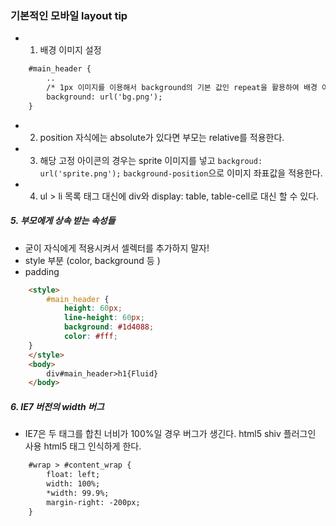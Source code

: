 ### 기본적인 모바일 layout tip

- 1. 배경 이미지 설정

```html
	#main_header {
		..
		/* 1px 이미지를 이용해서 background의 기본 값인 repeat을 활용하여 배경 이미지를 넣는다. */
		background: url('bg.png');
	}
```

- 2. position 자식에는 absolute가 있다면 부모는 relative를 적용한다. 

- 3. 해당 고정 아이콘의 경우는 sprite 이미지를 넣고 
`backgroud: url('sprite.png');`
`background-position`으로 이미지 좌표값을 적용한다.

- 4. ul > li 목록 태그 대신에 div와 display: table, table-cell로 대신 할 수 있다.

##### 5. 부모에게 상속 받는 속성들
- 굳이 자식에게 적용시켜서 셀렉터를 추가하지 말자!
- style 부분 (color, background 등 )
- padding 

```html
	<style>
		#main_header {
			height: 60px;
			line-height: 60px;
			background: #1d4088;
			color: #fff;
	}
	</style>
	<body>
		div#main_header>h1{Fluid}
	</body>
```

##### 6. IE7 버전의 width 버그
- IE7은 두 태그를 합친 너비가 100%일 경우 버그가 생긴다. html5 shiv 플러그인 사용 html5 태그 인식하게 한다.

```html
	#wrap > #content_wrap {
		float: left;
		width: 100%;
		*width: 99.9%;
		margin-right: -200px;
	}
```
